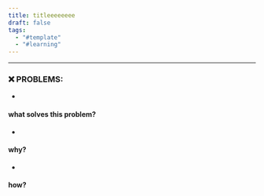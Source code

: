 ```yaml
---
title: titleeeeeeee
draft: false
tags:
  - "#template"
  - "#learning"
---
```

 
---

 ### ❌ PROBLEMS:
* 

#### what solves this problem?
* 
#### why?

* 

#### how?






